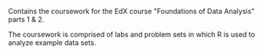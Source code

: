Contains the coursework for the EdX course "Foundations of Data Analysis" parts 1 & 2.

The coursework is comprised of labs and problem sets in which R is used to analyze example data sets.
